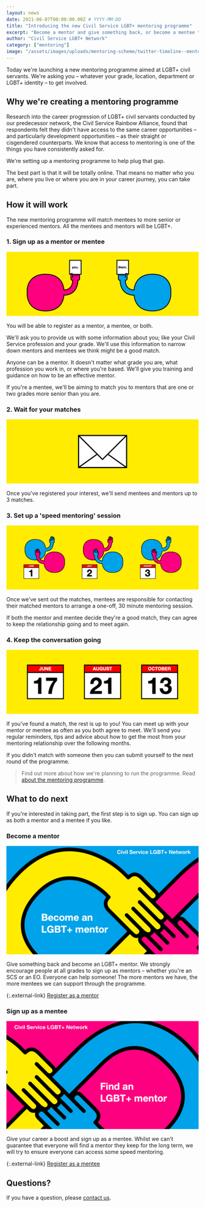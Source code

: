 ```yaml
---
layout: news
date: 2021-06-07T00:00:00.00Z # YYYY-MM-DD
title: "Introducing the new Civil Service LGBT+ mentoring programme"
excerpt: "Become a mentor and give something back, or become a mentee to give your career a boost."
author: "Civil Service LGBT+ Network"
category: ["mentoring"]
image: "/assets/images/uploads/mentoring-scheme/twitter-timeline--mentoring-for-lgbt-civil-servants.png"
---
```


Today we're launching a new mentoring programme aimed at LGBT+ civil servants. We're asking you – whatever your grade, location, department or LGBT+ identity – to get involved.

## Why we're creating a mentoring programme

Research into the career progression of LGBT+ civil servants conducted by our predecessor network, the Civil Service Rainbow Alliance, found that respondents felt they didn't have access to the same career opportunities – and particularly development opportunities – as their straight or cisgendered counterparts. We know that access to mentoring is one of the things you have consistently asked for.

We're setting up a mentoring programme to help plug that gap.

The best part is that it will be totally online. That means no matter who you are, where you live or where you are in your career journey, you can take part.

## How it will work

The new mentoring programme will match mentees to more senior or experienced mentors. All the mentees and mentors will be LGBT+.

### 1. Sign up as a mentor or mentee

![](/assets/images/uploads/mentoring-scheme/website-explainer-1.png)

You will be able to register as a mentor, a mentee, or both.

We'll ask you to provide us with some information about you; like your Civil Service profession and your grade. We'll use this information to narrow down mentors and mentees we think might be a good match.

Anyone can be a mentor. It doesn't matter what grade you are, what profession you work in, or where you're based. We'll give you training and guidance on how to be an effective mentor.

If you're a mentee, we'll be aiming to match you to mentors that are one or two grades more senior than you are.

### 2. Wait for your matches

![](/assets/images/uploads/mentoring-scheme/website-explainer-2.png)

Once you've registered your interest, we'll send mentees and mentors up to 3 matches.

### 3. Set up a 'speed mentoring' session

![](/assets/images/uploads/mentoring-scheme/website-explainer-3.png)

Once we've sent out the matches, mentees are responsible for contacting their matched mentors to arrange a one-off, 30 minute mentoring session.

If both the mentor and mentee decide they're a good match, they can agree to keep the relationship going and to meet again.

### 4. Keep the conversation going

![](/assets/images/uploads/mentoring-scheme/website-explainer-4.png)

If you've found a match, the rest is up to you! You can meet up with your mentor or mentee as often as you both agree to meet. We'll send you regular reminders, tips and advice about how to get the most from your mentoring relationship over the following months.

If you didn't match with someone then you can submit yourself to the next round of the programme.

> Find out more about how we're planning to run the programme.
> Read [about the mentoring programme](/publication/about-our-mentoring-programme).

## What to do next

If you're interested in taking part, the first step is to sign up. You can sign up as both a mentor and a mentee if you like.

### Become a mentor

![](/assets/images/uploads/mentoring-scheme/twitter-timeline--become-a-mentor.png)

Give something back and become an LGBT+ mentor. We strongly encourage people at all grades to sign up as mentors – whether you're an SCS or an EO. Everyone can help someone! The more mentors we have, the more mentees we can support through the programme.

{:.external-link}
[Register as a mentor](https://www.civilservice.lgbt/publication/register-as-a-mentor)

### Sign up as a mentee

![](/assets/images/uploads/mentoring-scheme/twitter-timeline--find-a-mentor.png)

Give your career a boost and sign up as a mentee. Whilst we can't guarantee that everyone will find a mentor they keep for the long term, we will try to ensure everyone can access some speed mentoring.

{:.external-link}
[Register as a mentee](https://www.civilservice.lgbt/publication/register-as-a-mentee)

## Questions?

If you have a question, please [contact us](/about/contact-us).
